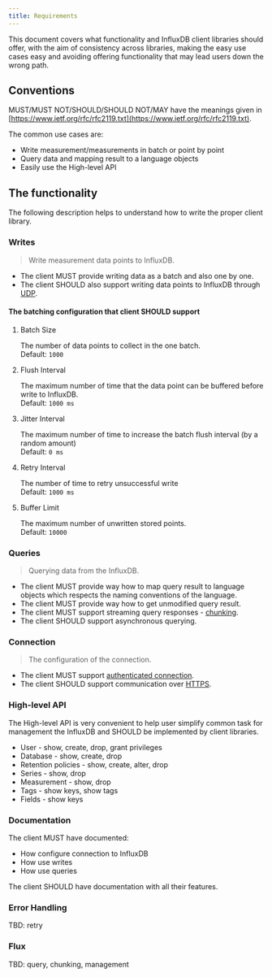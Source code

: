 ```yaml
---
title: Requirements
---
```

This document covers what functionality and InfluxDB client libraries should offer, with the aim of consistency across libraries, making the easy use cases easy and avoiding offering functionality that may lead users down the wrong path.

## Conventions

MUST/MUST NOT/SHOULD/SHOULD NOT/MAY have the meanings given in [https://www.ietf.org/rfc/rfc2119.txt](https://www.ietf.org/rfc/rfc2119.txt).

The common use cases are:

* Write measurement/measurements in batch or point by point
* Query data and mapping result to a language objects
* Easily use the High-level API

## The functionality
The following description helps to understand how to write the proper client library.  

### Writes

> Write measurement data points to InfluxDB. 

- The client MUST provide writing data as a batch and also one by one.
- The client SHOULD also support writing data points to InfluxDB through [UDP](/influxdb/latest/supported_protocols/udp).

#### The batching configuration that client SHOULD support


1.  Batch Size

    The number of data points to collect in the one batch.  
    Default: `1000`

2.  Flush Interval

    The maximum number of time that the data point can be buffered before write to InfluxDB.    
    Default: `1000 ms`  
    
3.  Jitter Interval

    The maximum number of time to increase the batch flush interval (by a random amount)  
    Default: `0 ms`  

4.  Retry Interval

    The number of time to retry unsuccessful write  
    Default: `1000 ms`  

5.  Buffer Limit

    The maximum number of unwritten stored points.  
    Default: `10000`  

### Queries

> Querying data from the InfluxDB.

* The client MUST provide way how to map query result to language objects which respects the naming conventions of the language.
* The client MUST provide way how to get unmodified query result.
* The client MUST support streaming query responses - [chunking](/influxdb/latest/guides/querying_data#chunking/).
* The client SHOULD support asynchronous querying.

### Connection

> The configuration of the connection.

* The client MUST support [authenticated connection](/influxdb/latest/administration/authentication_and_authorization/#authentication).
* The client SHOULD support communication over [HTTPS](/influxdb/latest/administration/administration/https_setup/).

### High-level API
The High-level API is very convenient to help user simplify common task for management the InfluxDB and SHOULD be implemented by client libraries.

* User - show, create, drop, grant privileges
* Database - show, create, drop
* Retention policies - show, create, alter, drop
* Series - show, drop
* Measurement - show, drop
* Tags - show keys, show tags
* Fields - show keys

### Documentation
The client MUST have documented:

* How configure connection to InfluxDB
* How use writes
* How use queries

The client SHOULD have documentation with all their features.

### Error Handling
TBD: retry

### Flux
TBD: query, chunking, management
